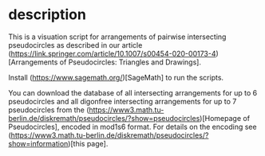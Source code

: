 # description

This is a visuation script for arrangements of pairwise intersecting pseudocircles
as described in our article (https://link.springer.com/article/10.1007/s00454-020-00173-4)[Arrangements of Pseudocircles: Triangles and Drawings].

Install (https://www.sagemath.org/)[SageMath] to run the scripts.

You can download the database of all intersecting arrangements for up to 6 pseudocircles 
and all digonfree intersecting arrangements for up to 7 pseudocircles from the 
(https://www3.math.tu-berlin.de/diskremath/pseudocircles/?show=pseudocircles)[Homepage of Pseudocircles],
encoded in mod1s6 format. For details on the encoding see
(https://www3.math.tu-berlin.de/diskremath/pseudocircles/?show=information)[this page]. 
